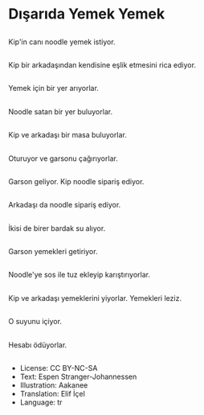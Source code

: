 # Dışarıda Yemek Yemek

##
Kip'in canı noodle yemek istiyor.

##
Kip bir arkadaşından kendisine eşlik etmesini rica ediyor.

##
Yemek için bir yer arıyorlar.

##
Noodle satan bir yer buluyorlar.

##
Kip ve arkadaşı bir masa buluyorlar.

##
Oturuyor ve garsonu çağırıyorlar.

##
Garson geliyor. Kip noodle sipariş ediyor.

##
Arkadaşı da noodle sipariş ediyor.

##
İkisi de birer bardak su alıyor.

##
Garson yemekleri getiriyor.

##
Noodle'ye sos ile tuz ekleyip karıştırıyorlar.

##
Kip ve arkadaşı yemeklerini yiyorlar. Yemekleri leziz.

##
O suyunu içiyor.

##
Hesabı ödüyorlar.

##
* License: CC BY-NC-SA
* Text: Espen Stranger-Johannessen
* Illustration: Aakanee
* Translation: Elif İçel
* Language: tr
